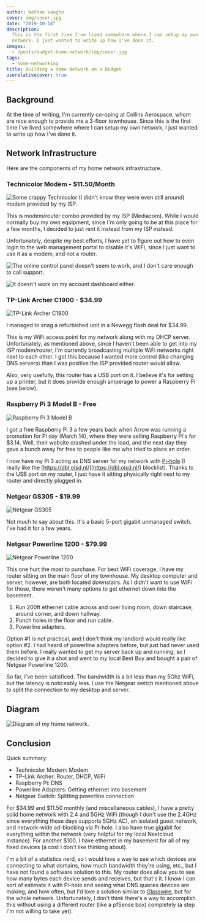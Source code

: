 ```yaml
---
author: Nathan Vaughn
cover: img/cover.jpg
date: "2019-10-14"
description:
  This is the first time I've lived somewhere where I can setup my own
  network. I just wanted to write up how I've done it.
images:
  - /posts/budget-home-network/img/cover.jpg
tags:
  - home-networking
title: Building a Home Network on a Budget
userelativecover: true
---
```


## Background

At the time of writing, I'm currently co-oping at Collins Aerospace, whom are
nice enough to provide me a 3-floor townhouse. Since this is the first time I've
lived somewhere where I can setup my own network, I just wanted to write up
how I've done it.

## Network Infrastructure

Here are the components of my home network infrastructure.

### Technicolor Modem - $11.50/Month

![Some crappy Technicolor (I didn't know they were even still around) modem provided by my ISP.](img/technicolor-modem.png "Some crappy Technicolor (I didn't know they were even still around) modem provided by my ISP.")

This is modem/router combo provided by my ISP (Mediacom).
While I would normally buy my own equipment,
since I'm only going to be at this place for a few months,
I decided to just rent it instead from my ISP instead.

Unfortunately, despite
my best efforts, I have yet to figure out how to even login to the web management
portal to disable it's WiFi, since I just want to use it as a modem, and not a router.

![The online control panel doesn't seem to work, and I don't care enough to call support.](img/homewifi.jpg "The online control panel doesn't seem to work, and I don't care enough to call support.")

![It doesn't work on my account dashboard either.](img/account_dashboard.jpg "It doesn't work on my account dashboard either.")

### TP-Link Archer C1900 - $34.99

![TP-Link Archer C1900](img/tplink-archer.jpg)

I managed to snag a refurbished unit in a Newegg flash deal for $34.99.

This is my WiFi access point for my network along with my DHCP server. Unfortunately,
as mentioned above, since I haven't been able to get into my ISP modem/router,
I'm currently broadcasting multiple WiFi networks right next to each other.
I got this because I wanted more control (like changing DNS servers) than I
was positive the ISP provided router would allow.

Also, very usefully, this router has a USB port on it. I believe it's for setting
up a printer, but it does provide enough amperage to power a Raspberry Pi (see below).

### Raspberry Pi 3 Model B - Free

![Raspberry Pi 3 Model B](img/rpi3.jpg)

I got a free Raspberry Pi 3 a few years back when Arrow was running a promotion for
Pi day (March 14), where they were selling Raspberry Pi's for $3.14. Well, their
website crashed under the load, and the next day they gave a bunch away for free
to people like me who tried to place an order.

I now have my Pi 3 acting as DNS server for my network with
[Pi-hole](https://pi-hole.net) (I really like the
[https://dbl.oisd.nl/](https://dbl.oisd.nl/) blocklist). Thanks to the USB port on my
router, I just have it sitting physically right next to my router and directly
plugged in.

### Netgear GS305 - $19.99

![Netgear GS305](img/netgear-gs305.jpg)

Not much to say about this. It's a basic 5-port gigabit unmanaged switch.
I've had it for a few years.

### Netgear Powerline 1200 - $79.99

![Netgear Powerline 1200](img/PL1200_NA_Hero_Transparent.png)

This one hurt the most to purchase. For best WiFi coverage, I have my router
sitting on the main floor of my townhouse. My desktop computer and
server, however, are both located downstairs.
As I didn't want to use WiFi for those, there weren't many options
to get ethernet down into the basement.

1. Run 200ft ethernet cable across and over living room, down staircase, around corner,
   and down hallway.
2. Punch holes in the floor and run cable.
3. Powerline adapters.

Option #1 is not practical, and I don't think my landlord would really like option #2.
I had heard of powerline adapters before, but just had never used them before.
I really wanted to get my server back up and running, so I decided to give it a shot
and went to my local Best Buy and bought a pair of Netgear Powerline 1200.

So far, I've been satisficed. The bandwidth is a bit less than my 5Ghz WiFi, but the
latency is noticeably less. I use the Netgear switch mentioned above to split the
connection to my desktop and server.

## Diagram

![Diagram of my home network.](img/network_diagram.jpg "Diagram of my home network.")

## Conclusion

Quick summary:

- Technicolor Modem: Modem
- TP-Link Archer: Router, DHCP, WiFi
- Raspberry Pi: DNS
- Powerline Adapters: Getting ethernet into basement
- Netgear Switch: Splitting powerline connection

For $34.99 and $11.50 monthly (and miscellaneous cables), I have a pretty solid
home network with 2.4 and 5GHz WiFi (though I don't use the 2.4GHz since
everything these days supports 5GHz AC), an isolated guest network, and network-wide
ad-blocking via Pi-hole. I also have true gigabit for everything within the network
(very helpful for my local Nextcloud instance).
For another $100, I have ethernet in my basement
for all of my fixed devices (a cost I don't like thinking about).

I'm a bit of a statistics nerd, so I would love a way to see which devices
are connecting to what domains, how much bandwidth they're using, etc.,
but I have not found a software solution to this. My router does
allow you to see how many bytes each device sends and receives, but that's it.
I know I can sort of estimate it with Pi-hole and seeing what DNS queries
devices are making, and how often, but I'd love a solution similar to
[Glasswire](https://www.glasswire.com/), but for the whole network. Unfortunately,
I don't think there's a way to accomplish this without using a different
router (like a pfSense box) completely (a step I'm not willing to take yet).
